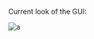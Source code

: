 Current look of the GUI:

![a](https://user-images.githubusercontent.com/63464503/152692412-d387ee9c-ae0a-4d8a-b5ad-9f77f86b0e8c.gif)

